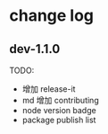 # change log

## dev-1.1.0

TODO:
* 增加 release-it
* md 增加 contributing
* node version badge
* package publish list
